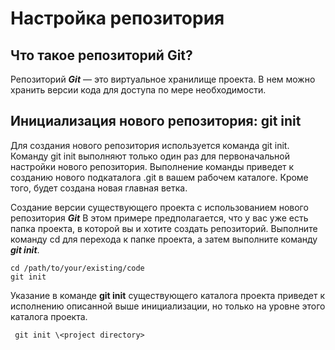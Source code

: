 # Настройка репозитория

## Что такое репозиторий Git?
Репозиторий __*Git*__ — это виртуальное хранилище проекта. В нем можно хранить версии кода для доступа по мере необходимости.

## Инициализация нового репозитория: git init
Для создания нового репозитория используется команда git init. Команду git init выполняют только один раз для первоначальной настройки нового репозитория. Выполнение команды приведет к созданию нового подкаталога .git в вашем рабочем каталоге. Кроме того, будет создана новая главная ветка.

Создание версии существующего проекта с использованием нового репозитория __*Git*__
В этом примере предполагается, что у вас уже есть папка проекта, в которой вы и хотите создать репозиторий. Выполните команду cd для перехода к папке проекта, а затем выполните команду __*git init*__.

```
cd /path/to/your/existing/code
git init
```

Указание в команде **git init** существующего каталога проекта приведет к исполнению описанной выше инициализации, но только на уровне этого каталога проекта.

```
 git init \<project directory>
```
